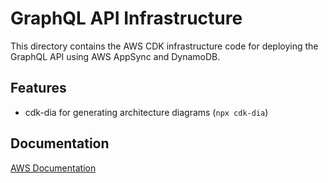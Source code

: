 # GraphQL API Infrastructure

This directory contains the AWS CDK infrastructure code for deploying the GraphQL API using AWS AppSync and DynamoDB.

## Features

- cdk-dia for generating architecture diagrams (`npx cdk-dia`)

## Documentation

[AWS Documentation](https://docs.aws.amazon.com/appsync/latest/devguide/building-a-client-app.html)
